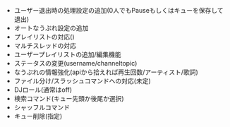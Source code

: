 - ユーザー退出時の処理設定の追加(0人でもPauseもしくはキューを保存して退出)  
- オートなうぷれ設定の追加  
- プレイリストの対応()  
- マルチスレッドの対応  
- ユーザープレイリストの追加/編集機能  
- ステータスの変更(username/channeltopic)  
- なうぷれの情報強化(apiから拾えれば再生回数/アーティスト/歌詞)  
- ファイル分け/スラッシュコマンドへの対応(未定)  
- DJロール(通常はoff)  
- 検索コマンド(キュー先頭か後尾か選択)
- シャッフルコマンド
- キュー削除(指定)
